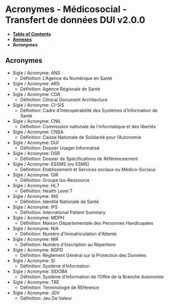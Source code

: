 # Acronymes - Médicosocial - Transfert de données DUI v2.0.0

* [**Table of Contents**](toc.md)
* [**Annexes**](annexes.md)
* **Acronymes**

## Acronymes

* Sigle / Acronyme: ANS
  * Définition: L’Agence du Numérique en Santé
* Sigle / Acronyme: ARS
  * Définition: Agence Régionale de Santé
* Sigle / Acronyme: CDA
  * Définition: Clinical Document Architecture
* Sigle / Acronyme: CI-SIS
  * Définition: Cadre d’Interopérabilité des Systèmes d’Information de Santé
* Sigle / Acronyme: CNIL
  * Définition: Commission nationale de l'informatique et des libertés
* Sigle / Acronyme: CNSA
  * Définition: Caisse Nationale de Solidarité pour l’Autonomie
* Sigle / Acronyme: DUI
  * Définition: Dossier Usager Informatisé
* Sigle / Acronyme: DSR
  * Définition: Dossier de Spécifications de Référenceement
* Sigle / Acronyme: ESSMS (ou ESMS)
  * Définition: Etablissement et Services sociaux ou Médico-Sociaux
* Sigle / Acronyme: GIR
  * Définition: Groupe Iso-Ressource
* Sigle / Acronyme: HL7
  * Définition: Health Level 7
* Sigle / Acronyme: INS
  * Définition: Identité Nationale de Santé
* Sigle / Acronyme: IPS
  * Définition: International Patient Summary
* Sigle / Acronyme: MDPH
  * Définition: Maison Départementale des Personnes Handicapées
* Sigle / Acronyme: NIA
  * Définition: Numéro d'Immatriculation d'Attente
* Sigle / Acronyme: NIR
  * Définition: Numéro d'Inscription au Répertoire
* Sigle / Acronyme: RGPD
  * Définition: Règlement Général sur la Protection des Données
* Sigle / Acronyme: SI
  * Définition: Système d’Information
* Sigle / Acronyme: SIDOBA
  * Définition: Système d’Information de l’Offre de la Branche Autonomie
* Sigle / Acronyme: TRE
  * Définition: Terminologie de REférence
* Sigle / Acronyme: JDV
  * Définition: Jeu De Valeur

